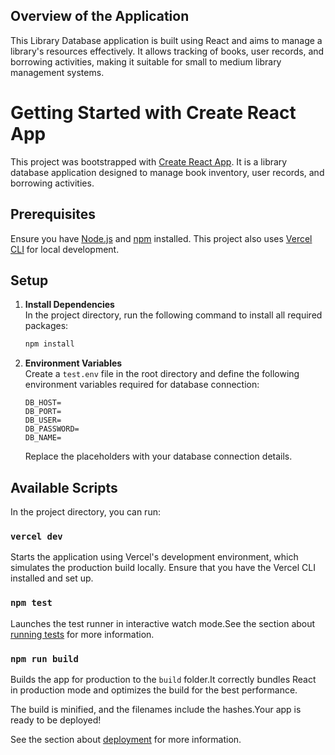 ## Overview of the Application

This Library Database application is built using React and aims to manage a library's resources effectively. It allows tracking of books, user records, and borrowing activities, making it suitable for small to medium library management systems.

# Getting Started with Create React App

This project was bootstrapped with [Create React App](https://github.com/facebook/create-react-app). It is a library database application designed to manage book inventory, user records, and borrowing activities.

## Prerequisites

Ensure you have [Node.js](https://nodejs.org/) and [npm](https://www.npmjs.com/) installed. This project also uses [Vercel CLI](https://vercel.com/docs/cli) for local development.

## Setup

1. **Install Dependencies**  
   In the project directory, run the following command to install all required packages:

   ```bash
   npm install
   ```

2. **Environment Variables**  
   Create a `test.env` file in the root directory and define the following environment variables required for database connection:

   ```plaintext
   DB_HOST=
   DB_PORT=
   DB_USER=
   DB_PASSWORD=
   DB_NAME=
   ```

   Replace the placeholders with your database connection details.

## Available Scripts

In the project directory, you can run:


### `vercel dev`

Starts the application using Vercel's development environment, which simulates the production build locally. Ensure that you have the Vercel CLI installed and set up.

### `npm test`

Launches the test runner in interactive watch mode.See the section about [running tests](https://facebook.github.io/create-react-app/docs/running-tests) for more information.

### `npm run build`

Builds the app for production to the `build` folder.It correctly bundles React in production mode and optimizes the build for the best performance.

The build is minified, and the filenames include the hashes.Your app is ready to be deployed!

See the section about [deployment](https://facebook.github.io/create-react-app/docs/deployment) for more information.